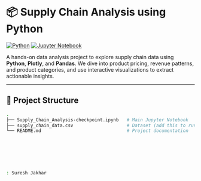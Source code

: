 # 📦 Supply Chain Analysis using Python

[![Python](https://img.shields.io/badge/Python-3.8%2B-blue?logo=python)](https://www.python.org/)
[![Jupyter Notebook](https://img.shields.io/badge/Notebook-Jupyter-orange?logo=jupyter)](https://jupyter.org/)


A hands-on data analysis project to explore supply chain data using **Python**, **Plotly**, and **Pandas**. We dive into product pricing, revenue patterns, and product categories, and use interactive visualizations to extract actionable insights.


---

## 📁 Project Structure

```bash
.
├── Supply_Chain_Analysis-checkpoint.ipynb   # Main Jupyter Notebook
├── supply_chain_data.csv                    # Dataset (add this to run the notebook)
└── README.md                                # Project documentation







: Suresh Jakhar 
